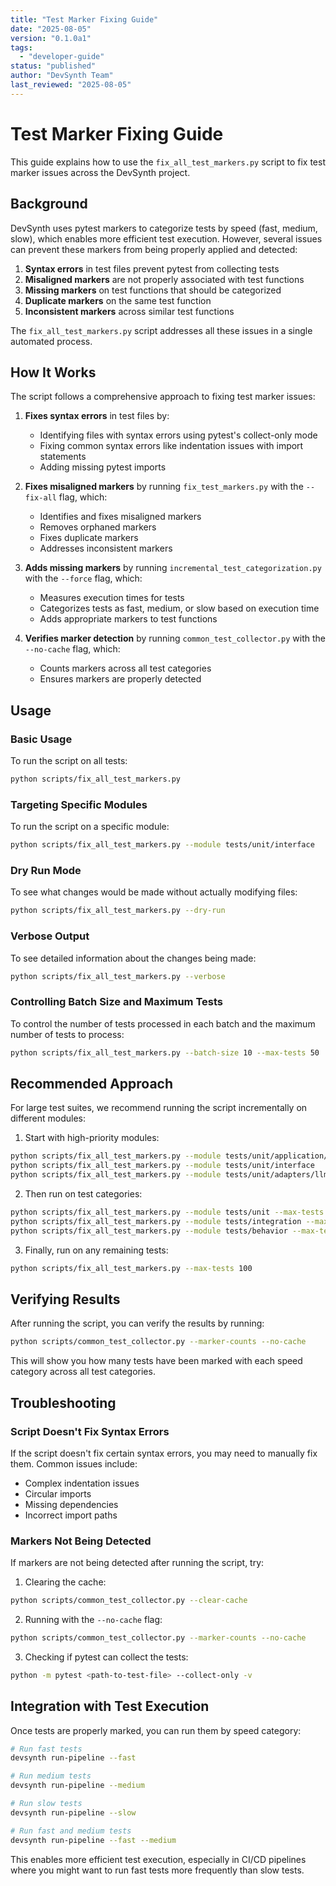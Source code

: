 ```yaml
---
title: "Test Marker Fixing Guide"
date: "2025-08-05"
version: "0.1.0a1"
tags:
  - "developer-guide"
status: "published"
author: "DevSynth Team"
last_reviewed: "2025-08-05"
---
```


# Test Marker Fixing Guide

This guide explains how to use the `fix_all_test_markers.py` script to fix test marker issues across the DevSynth project.

## Background

DevSynth uses pytest markers to categorize tests by speed (fast, medium, slow), which enables more efficient test execution. However, several issues can prevent these markers from being properly applied and detected:

1. **Syntax errors** in test files prevent pytest from collecting tests
2. **Misaligned markers** are not properly associated with test functions
3. **Missing markers** on test functions that should be categorized
4. **Duplicate markers** on the same test function
5. **Inconsistent markers** across similar test functions

The `fix_all_test_markers.py` script addresses all these issues in a single automated process.

## How It Works

The script follows a comprehensive approach to fixing test marker issues:

1. **Fixes syntax errors** in test files by:
   - Identifying files with syntax errors using pytest's collect-only mode
   - Fixing common syntax errors like indentation issues with import statements
   - Adding missing pytest imports

2. **Fixes misaligned markers** by running `fix_test_markers.py` with the `--fix-all` flag, which:
   - Identifies and fixes misaligned markers
   - Removes orphaned markers
   - Fixes duplicate markers
   - Addresses inconsistent markers

3. **Adds missing markers** by running `incremental_test_categorization.py` with the `--force` flag, which:
   - Measures execution times for tests
   - Categorizes tests as fast, medium, or slow based on execution time
   - Adds appropriate markers to test functions

4. **Verifies marker detection** by running `common_test_collector.py` with the `--no-cache` flag, which:
   - Counts markers across all test categories
   - Ensures markers are properly detected

## Usage

### Basic Usage

To run the script on all tests:

```bash
python scripts/fix_all_test_markers.py
```

### Targeting Specific Modules

To run the script on a specific module:

```bash
python scripts/fix_all_test_markers.py --module tests/unit/interface
```

### Dry Run Mode

To see what changes would be made without actually modifying files:

```bash
python scripts/fix_all_test_markers.py --dry-run
```

### Verbose Output

To see detailed information about the changes being made:

```bash
python scripts/fix_all_test_markers.py --verbose
```

### Controlling Batch Size and Maximum Tests

To control the number of tests processed in each batch and the maximum number of tests to process:

```bash
python scripts/fix_all_test_markers.py --batch-size 10 --max-tests 50
```

## Recommended Approach

For large test suites, we recommend running the script incrementally on different modules:

1. Start with high-priority modules:

```bash
python scripts/fix_all_test_markers.py --module tests/unit/application/cli
python scripts/fix_all_test_markers.py --module tests/unit/interface
python scripts/fix_all_test_markers.py --module tests/unit/adapters/llm
```

2. Then run on test categories:

```bash
python scripts/fix_all_test_markers.py --module tests/unit --max-tests 100
python scripts/fix_all_test_markers.py --module tests/integration --max-tests 100
python scripts/fix_all_test_markers.py --module tests/behavior --max-tests 100
```

3. Finally, run on any remaining tests:

```bash
python scripts/fix_all_test_markers.py --max-tests 100
```

## Verifying Results

After running the script, you can verify the results by running:

```bash
python scripts/common_test_collector.py --marker-counts --no-cache
```

This will show you how many tests have been marked with each speed category across all test categories.

## Troubleshooting

### Script Doesn't Fix Syntax Errors

If the script doesn't fix certain syntax errors, you may need to manually fix them. Common issues include:

- Complex indentation issues
- Circular imports
- Missing dependencies
- Incorrect import paths

### Markers Not Being Detected

If markers are not being detected after running the script, try:

1. Clearing the cache:

```bash
python scripts/common_test_collector.py --clear-cache
```

2. Running with the `--no-cache` flag:

```bash
python scripts/common_test_collector.py --marker-counts --no-cache
```

3. Checking if pytest can collect the tests:

```bash
python -m pytest <path-to-test-file> --collect-only -v
```

## Integration with Test Execution

Once tests are properly marked, you can run them by speed category:

```bash
# Run fast tests
devsynth run-pipeline --fast

# Run medium tests
devsynth run-pipeline --medium

# Run slow tests
devsynth run-pipeline --slow

# Run fast and medium tests
devsynth run-pipeline --fast --medium
```

This enables more efficient test execution, especially in CI/CD pipelines where you might want to run fast tests more frequently than slow tests.
